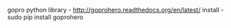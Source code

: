 gopro python library - http://goprohero.readthedocs.org/en/latest/
install - sudo pip install goprohero
